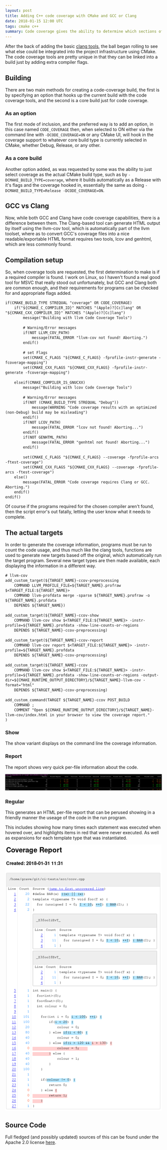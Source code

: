 ```yaml
---
layout: post
title: Adding C++ code coverage with CMake and GCC or Clang
date: 2018-01-15 12:00 UTC
tags: cmake c++
summary: Code coverage gives the ability to determine which sections of code are used, and how much, helping to prevent issues from sections of code that aren't run during tests and thus could potentially fail in production.
---
```


After the back of adding the basic [clang tools](/2018/01/01/cmake-clang-tools.html), the ball began rolling to see what else could be integrated into the project infrastructure using CMake. The code coverage tools are pretty unique in that they can be linked into a build just by adding extra compiler flags.

## Building

There are two main methods for creating a code-coverage build, the first is by specifying an option that hooks up the current build with the code coverage tools, and the second is a core build just for code coverage.

### As an option

The first mode of inclusion, and the preferred way is to add an option, in this case named `CODE_COVERAGE` then, when selected to ON either via the command line with `-DCODE_COVERAGE=ON` or any CMake UI, will hook in the coverage support to whatever core build type is currently selected in CMake, whether Debug, Release, or any other.

### As a core build

Another option added, as was requested by some was the ability to just select coverage as the actual CMake build type, such as by `-DCMAKE_BUILD_TYPE=coverage`, where it builds automatically as a Release with it's flags and the coverage hooked in, essentially the same as doing `-DCMAKE_BUILD_TYPE=Release -DCODE_COVERAGE=ON`.

## GCC vs Clang

Now, while both GCC and Clang have code coverage capabilities, there is a difference between them. The Clang-based tool can generate HTML output by itself using the llvm-cov tool, which is automatically part of the llvm toolset, where as to convert GCC's coverage files into a nice readable/exportable HTML format requires two tools, lcov and genhtml, which are less commonly found.

## Compilation setup

So, when coverage tools are requested, the first determination to make is if a required compiler is found. I work on Linux, so I haven't found a real good tool for MSVC that really stood out unfortunately, but GCC and Clang both are common enough, and their requirements for programs can be checked for and appropriate flags added.
```
if(CMAKE_BUILD_TYPE STREQUAL "coverage" OR CODE_COVERAGE)
    if("${CMAKE_C_COMPILER_ID}" MATCHES "(Apple)?[Cc]lang" OR "${CMAKE_CXX_COMPILER_ID}" MATCHES "(Apple)?[Cc]lang")
        message("Building with llvm Code Coverage Tools")

        # Warning/Error messages
        if(NOT LLVM_COV_PATH)
            message(FATAL_ERROR "llvm-cov not found! Aborting.")
        endif()

        # set Flags
        set(CMAKE_C_FLAGS "${CMAKE_C_FLAGS} -fprofile-instr-generate -fcoverage-mapping")
        set(CMAKE_CXX_FLAGS "${CMAKE_CXX_FLAGS} -fprofile-instr-generate -fcoverage-mapping")

    elseif(CMAKE_COMPILER_IS_GNUCXX)
        message("Building with lcov Code Coverage Tools")

        # Warning/Error messages
        if(NOT (CMAKE_BUILD_TYPE STREQUAL "Debug"))
            message(WARNING "Code coverage results with an optimized (non-Debug) build may be misleading")
        endif()
        if(NOT LCOV_PATH)
            message(FATAL_ERROR "lcov not found! Aborting...")
        endif()
        if(NOT GENHTML_PATH)
            message(FATAL_ERROR "genhtml not found! Aborting...")
        endif()

        set(CMAKE_C_FLAGS "${CMAKE_C_FLAGS} --coverage -fprofile-arcs -ftest-coverage")
        set(CMAKE_CXX_FLAGS "${CMAKE_CXX_FLAGS} --coverage -fprofile-arcs -ftest-coverage")
    else()
        message(FATAL_ERROR "Code coverage requires Clang or GCC. Aborting.")
    endif()
endif()
```

Of course if the programs required for the chosen compiler aren't found, then the script error's out fatally, letting the user know what it needs to complete.

## The actual targets

In order to generate the coverage information, programs must be run to count the code usage, and thus much like the clang tools, functions are used to generate new targets based off the original, which automatically run the target program. Several new target types are then made available, each displaying the information in a different way.

```
# llvm-cov
add_custom_target(${TARGET_NAME}-ccov-preprocessing
    COMMAND LLVM_PROFILE_FILE=${TARGET_NAME}.profraw $<TARGET_FILE:${TARGET_NAME}>
    COMMAND llvm-profdata merge -sparse ${TARGET_NAME}.profraw -o ${TARGET_NAME}.profdata
    DEPENDS ${TARGET_NAME})

add_custom_target(${TARGET_NAME}-ccov-show
    COMMAND llvm-cov show $<TARGET_FILE:${TARGET_NAME}> -instr-profile=${TARGET_NAME}.profdata -show-line-counts-or-regions
    DEPENDS ${TARGET_NAME}-ccov-preprocessing)

add_custom_target(${TARGET_NAME}-ccov-report
    COMMAND llvm-cov report $<TARGET_FILE:${TARGET_NAME}> -instr-profile=${TARGET_NAME}.profdata
    DEPENDS ${TARGET_NAME}-ccov-preprocessing)

add_custom_target(${TARGET_NAME}-ccov
    COMMAND llvm-cov show $<TARGET_FILE:${TARGET_NAME}> -instr-profile=${TARGET_NAME}.profdata -show-line-counts-or-regions -output-dir=${CMAKE_RUNTIME_OUTPUT_DIRECTORY}/${TARGET_NAME}-llvm-cov -format="html"
    DEPENDS ${TARGET_NAME}-ccov-preprocessing)

add_custom_command(TARGET ${TARGET_NAME}-ccov POST_BUILD
    COMMAND ;
    COMMENT "Open ${CMAKE_RUNTIME_OUTPUT_DIRECTORY}/${TARGET_NAME}-llvm-cov/index.html in your browser to view the coverage report."
)
```

### Show

The show variant displays on the command line the coverage information.

### Report

The report shows very quick per-file information about the code.

<span class="image fit">
    <img src="/assets/posts/code-coverage/coverage-report.png" />
</span>

### Regular

This generates an HTML per-file report that can be perused showing in a friendly manner the useage of the code in the run program.

This includes showing how many times each statement was executed when hovered over, and highlights items in red that were never executed. As well as expansions for each template type that was instantiated.

<span class="image">
    <img src="/assets/posts/code-coverage/coverage-full.png" />
</span>

## Source Code

Full fledged (and possibly updated) sources of this can be found under the Apache 2.0 license [here](https://github.com/StableCoder/cmake-scripts).
